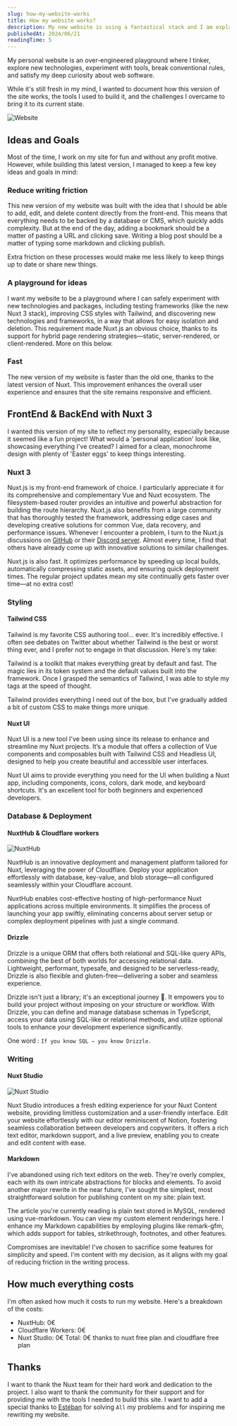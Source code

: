 ```yaml
---
slug: how-my-website-works
title: How my website works?
description: My new website is using a fantastical stack and I am explaining how my playground works
publishedAt: 2024/06/21
readingTime: 5
---
```


My personal website is an over-engineered playground where I tinker, explore new technologies, experiment with tools,
break conventional rules, and satisfy my deep curiosity about web software.

While it's still fresh in my mind, I wanted to document how this version of the site works, the tools I used to build
it, and the challenges I overcame to bring it to its current state.

![Website](/writings/how-my-website-works/website.png)

## Ideas and Goals

Most of the time, I work on my site for fun and without any profit motive. However, while building this latest version,
I managed to keep a few key ideas and goals in mind:

### Reduce writing friction

This new version of my website was built with the idea that I should be able to add, edit, and delete content directly
from the front-end. This means that everything needs to be backed by a database or CMS, which quickly adds complexity.
But at the end of the day, adding a bookmark should be a matter of pasting a URL and clicking save. Writing a blog post
should be a matter of typing some markdown and clicking publish.

Extra friction on these processes would make me less likely to keep things up to date or share new things.

### A playground for ideas

I want my website to be a playground where I can safely experiment with new technologies and packages, including testing
frameworks (like the new Nuxt 3 stack), improving CSS styles with Tailwind, and discovering new technologies and
frameworks, in a way that allows for easy isolation and deletion. This requirement made Nuxt.js an obvious choice,
thanks to its support for hybrid page rendering strategies—static, server-rendered, or client-rendered. More on this
below.

### Fast

The new version of my website is faster than the old one, thanks to the latest version of Nuxt. This improvement
enhances the overall user experience and ensures that the site remains responsive and efficient.

## FrontEnd & BackEnd with Nuxt 3

I wanted this version of my site to reflect my personality, especially because it seemed like a fun project! What would
a 'personal application' look like, showcasing everything I've created? I aimed for a clean, monochrome design with
plenty of 'Easter eggs' to keep things interesting.

### Nuxt 3

Nuxt.js is my front-end framework of choice. I particularly appreciate it for its comprehensive and complementary Vue
and Nuxt ecosystem. The filesystem-based router provides an intuitive and powerful abstraction for building the route
hierarchy. Nuxt.js also benefits from a large community that has thoroughly tested the framework, addressing edge cases
and developing creative solutions for common Vue, data recovery, and performance issues. Whenever I encounter a problem,
I turn to the Nuxt.js discussions on [GitHub](https://github.com/nuxt) or
their [Discord server](https://go.nuxt.com/discord). Almost every time, I find that others have already come up with
innovative solutions to similar challenges.

Nuxt.js is also fast. It optimizes performance by speeding up local builds, automatically compressing static assets, and
ensuring quick deployment times. The regular project updates mean my site continually gets faster over time—at no extra
cost!

### Styling

#### Tailwind CSS

Tailwind is my favorite CSS authoring tool... ever. It's incredibly effective. I often see debates on Twitter about
whether Tailwind is the best or worst thing ever, and I prefer not to engage in that discussion. Here's my take:

Tailwind is a toolkit that makes everything great by default and fast. The magic lies in its token system and the
default values built into the framework. Once I grasped the semantics of Tailwind, I was able to style my tags at the
speed of thought.

Tailwind provides everything I need out of the box, but I've gradually added a bit of custom CSS to make things more
unique.

#### Nuxt UI

Nuxt UI is a new tool I've been using since its release to enhance and streamline my Nuxt projects. It’s a module that
offers a collection of Vue components and composables built with Tailwind CSS and Headless UI, designed to help you
create beautiful and accessible user interfaces.

Nuxt UI aims to provide everything you need for the UI when building a Nuxt app, including components, icons, colors,
dark mode, and keyboard shortcuts. It's an excellent tool for both beginners and experienced developers.

### Database & Deployment

#### NuxtHub & Cloudflare workers

![NuxtHub](/writings/how-my-website-works/nuxt-hub.png)

NuxtHub is an innovative deployment and management platform tailored for Nuxt, leveraging the power of Cloudflare.
Deploy your application effortlessly with database, key-value, and blob storage—all configured seamlessly within your
Cloudflare account.

NuxtHub enables cost-effective hosting of high-performance Nuxt applications across multiple environments. It simplifies
the process of launching your app swiftly, eliminating concerns about server setup or complex deployment pipelines with
just a single command.

#### Drizzle

Drizzle is a unique ORM that offers both relational and SQL-like query APIs, combining the best of both worlds for
accessing relational data. Lightweight, performant, typesafe, and designed to be serverless-ready, Drizzle is also
flexible and gluten-free—delivering a sober and seamless experience.

Drizzle isn't just a library; it's an exceptional journey 🤩. It empowers you to build your project without imposing on
your structure or workflow. With Drizzle, you can define and manage database schemas in TypeScript, access your data
using SQL-like or relational methods, and utilize optional tools to enhance your development experience significantly.

One word : `If you know SQL — you know Drizzle.`

### Writing

#### Nuxt Studio

![Nuxt Studio](/writings/how-my-website-works/nuxt-studio.png)

Nuxt Studio introduces a fresh editing experience for your Nuxt Content website, providing limitless customization and a
user-friendly interface. Edit your website effortlessly with our editor reminiscent of Notion, fostering seamless
collaboration between developers and copywriters. It offers a rich text editor, markdown support, and a live preview,
enabling you to create and edit content with ease.

#### Markdown

I've abandoned using rich text editors on the web. They're overly complex, each with its own intricate abstractions for
blocks and elements. To avoid another major rewrite in the near future, I've sought the simplest, most straightforward
solution for publishing content on my site: plain text.

The article you're currently reading is plain text stored in MySQL, rendered using vue-markdown. You can view my custom
element renderings here. I enhance my Markdown capabilities by employing plugins like remark-gfm, which adds support for
tables, strikethrough, footnotes, and other features.

Compromises are inevitable! I've chosen to sacrifice some features for simplicity and speed. I'm content with my
decision, as it aligns with my goal of reducing friction in the writing process.

## How much everything costs

I'm often asked how much it costs to run my website. Here's a breakdown of the costs:

- NuxtHub: 0€
- Cloudflare Workers: 0€
- Nuxt Studio: 0€
  Total: 0€ thanks to nuxt free plan and cloudflare free plan

## Thanks

I want to thank the Nuxt team for their hard work and dedication to the project. I also want to thank the community for
their support and for providing me with the tools I needed to build this site. I want to add a special thanks
to [Estéban](https://x.com/soubiran_) for solving `All` my problems and for inspiring me rewriting my website.
